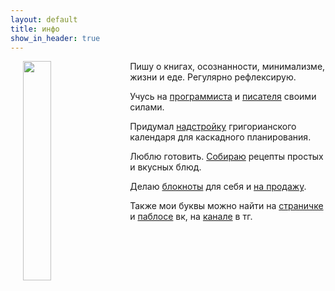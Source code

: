 ```yaml
---
layout: default
title: инфо
show_in_header: true
---
```


<img style="float: left;" src="{{site.url}}/assets/me.png" width="30%" hspace="20">

Пишу о книгах, осознанности, минимализме, жизни и еде. Регулярно рефлексирую. 

Учусь на [программиста](https://github.com/kirillsmirnov1) и [писателя](https://vk.com/imlearninguknow) своими силами. 

Придумал [надстройку]({{site.url}}/Smirnov-calendar) григорианского календаря для каскадного планирования.

Люблю готовить. [Собираю]({{site.url}}/cookbook) рецепты простых и вкусных блюд.

Делаю [блокноты]({{site.url}}/notepads) для себя и [на продажу](https://photos.google.com/share/AF1QipPJXOrgtBPWirDyOkFZ3O5uTW4flN-qttIKqL3bsbHI4DyP-XY5VkVOr1JSAXs-Bw?key=YVNqd21CRGhLS3RSODNKdWxJbXR5Y0NEdEVoeXpn). 

Также мои буквы можно найти на [страничке](https://vk.com/trulden) и [паблосе](https://vk.com/reflexxxio) вк, на [канале](t.me/reflexxxio) в тг.